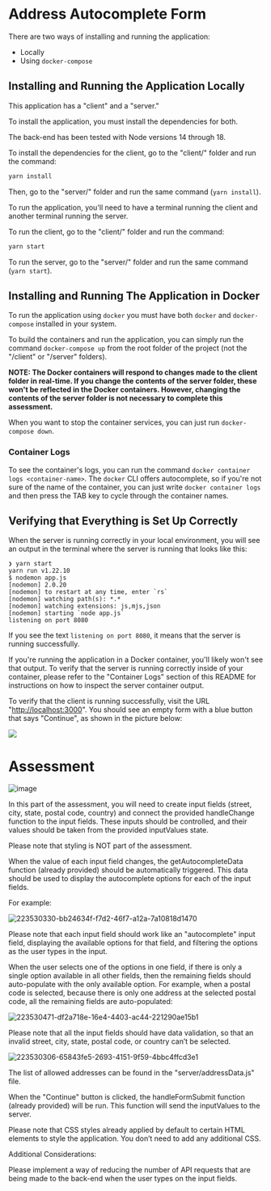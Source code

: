 # Address Autocomplete Form

There are two ways of installing and running the application:

- Locally
- Using `docker-compose`

## Installing and Running the Application Locally

This application has a "client" and a "server."

To install the application, you must install the dependencies for both.

The back-end has been tested with Node versions 14 through 18.

To install the dependencies for the client, go to the "client/" folder and run the command:

```bash
yarn install
```

Then, go to the "server/" folder and run the same command (`yarn install`).

To run the application, you'll need to have a terminal running the client and another terminal running the server.

To run the client, go to the "client/" folder and run the command:

```bash
yarn start
```

To run the server, go to the "server/" folder and run the same command (`yarn start`).

## Installing and Running The Application in Docker

To run the application using `docker` you must have both `docker` and `docker-compose` installed in your system.

To build the containers and run the application, you can simply run the command `docker-compose up` from the root folder of the project (not the "/client" or "/server" folders).

**NOTE: The Docker containers will respond to changes made to the client folder in real-time. If you change the contents of the server folder, these won't be reflected in the Docker containers. However, changing the contents of the server folder is not necessary to complete this assessment.**

When you want to stop the container services, you can just run `docker-compose down`.

### Container Logs

To see the container's logs, you can run the command `docker container logs <container-name>`. The `docker` CLI offers autocomplete, so if you're not sure of the name of the container, you can just write `docker container logs` and then press the TAB key to cycle through the container names.

## Verifying that Everything is Set Up Correctly

When the server is running correctly in your local environment, you will see an output in the terminal where the server is running that looks like this:

```text
❯ yarn start
yarn run v1.22.10
$ nodemon app.js
[nodemon] 2.0.20
[nodemon] to restart at any time, enter `rs`
[nodemon] watching path(s): *.*
[nodemon] watching extensions: js,mjs,json
[nodemon] starting `node app.js`
listening on port 8080
```

If you see the text `listening on port 8080`, it means that the server is running successfully.

If you're running the application in a Docker container, you'll likely won't see that output. To verify that the server is running correctly inside of your container, please refer to the "Container Logs" section of this README for instructions on how to inspect the server container output.

To verify that the client is running successfully, visit the URL "[http://localhost:3000](http://localhost:3000/)". You should see an empty form with a blue button that says "Continue", as shown in the picture below:

![](https://storage.googleapis.com/hatchways.appspot.com/employers/assessmentTemplates/StartingForm.png)

# Assessment
![image](https://github.com/Outset-AI/autocomplete-design/assets/112057463/63493b29-c11b-43ed-8336-3130aff6c07c)

In this part of the assessment, you will need to create input fields (street, city, state, postal code, country) and connect the provided handleChange function to the input fields. These inputs should be controlled, and their values should be taken from the provided inputValues state.

Please note that styling is NOT part of the assessment.

When the value of each input field changes, the getAutocompleteData function (already provided) should be automatically triggered. This data should be used to display the autocomplete options for each of the input fields.

For example:

![223530330-bb24634f-f7d2-46f7-a12a-7a10818d1470](https://github.com/Outset-AI/autocomplete-design/assets/112057463/5bc431e5-b03e-4ef2-90fb-da80cab57f83)



Please note that each input field should work like an "autocomplete" input field, displaying the available options for that field, and filtering the options as the user types in the input.

When the user selects one of the options in one field, if there is only a single option available in all other fields, then the remaining fields should auto-populate with the only available option. For example, when a postal code is selected, because there is only one address at the selected postal code, all the remaining fields are auto-populated:

![223530471-df2a718e-16e4-4403-ac44-221290ae15b1](https://github.com/Outset-AI/autocomplete-design/assets/112057463/a2608093-083e-4f73-a5d4-9ee7bf6552f2)


Please note that all the input fields should have data validation, so that an invalid street, city, state, postal code, or country can’t be selected.

![223530306-65843fe5-2693-4151-9f59-4bbc4ffcd3e1](https://github.com/Outset-AI/autocomplete-design/assets/112057463/4597509d-244b-4dc4-ae5b-155274ce14f8)


The list of allowed addresses can be found in the "server/addressData.js" file.

When the "Continue" button is clicked, the handleFormSubmit function (already provided) will be run. This function will send the inputValues to the server.

Please note that CSS styles already applied by default to certain HTML elements to style the application. You don’t need to add any additional CSS.

Additional Considerations:

Please implement a way of reducing the number of API requests that are being made to the back-end when the user types on the input fields.
